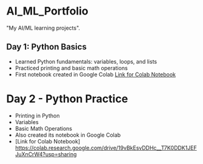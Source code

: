 # AI_ML_Portfolio
"My AI/ML learning projects".
## Day 1: Python Basics
- Learned Python fundamentals: variables, loops, and lists
- Practiced printing and basic math operations
- First notebook created in Google Colab
  [Link for Colab Notebook](https://colab.research.google.com/github/DakshVerma01/AI_ML_Portfolio/blob/main/Day1_python_%20basics.ipynb)
  
# Day 2 - Python Practice 
- Printing in Python
- Variables
- Basic Math Operations
- Also created its notebook in Google Colab
- [Link for Colab Notebook] https://colab.research.google.com/drive/19vBkEsvDDHc__T7K0DDK1JEFJuXnCrW4?usp=sharing
